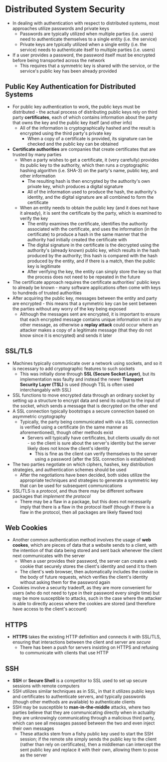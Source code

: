 # Distributed System Security
- In dealing with authentication with respect to distributed systems, most approaches utilize passwords and private keys
    - Passwords are typically utilized when multiple parties (i.e. users) need to authenticate themselves to a single entity (i.e. the service)
    - Private keys are typically utilized when a single entity (i.e. the service) needs to authenticate itself to multiple parties (i.e. users)
- If a user provides a password, the password itself must be encrypted before being transported across the network
    - This requires that a symmetric key is shared with the service, or the service's public key has been already provided
## Public Key Authentication for Distributed Systems
- For public key authentication to work, the public keys must be distributed - the actual process of distributing public keys rely on third party **certificates**, each of which contains information about the party that owns the key and the public key itself (and other info)
    - All of the information is cryptographically hashed and the result is encrypted using the third party's private key
        - When a copy of a certificate is provided, its signature can be checked and the public key can be obtained
- **Certificate authorities** are companies that create certificates that are trusted by many parties
    - When a party wishes to get a certificate, it (very carefully) provides its public key to the authority, which then runs a cryptographic hashing algorithm (i.e. SHA-3) on the party's name, public key, and other information
        - The resulting hash is then encrypted by the authority's own private key, which produces a digital signature
        - All of the information used to produce the hash, the authority's identity, and the digital signature are all combined to form the certificate
    - When an entity needs to obtain the public key (and it does not have it already), it is sent the certificate by the party, which is examined to verify the key
        - The entity examines the certificate, identifies the authority associated with the certificate, and uses the information (in the certificate) to produce a hash in the same manner that the authority had initially created the certificate with
        - The digital signature in the certificate is the decrypted using the authority's (already known) public key, which results in the hash produced by the authority; this hash is compared with the hash produced by the entity, and if there is a match, then the public key is legitimate
        - After verifying the key, the entity can simply store the key so that the process does not need to be repeated in the future
- The certificate approach requires the certificate authorities' public keys to already be known - many software applications often come with keys to hundreds of trusted authorities
- After acquiring the public key, messages between the entity and party are encrypted - this means that a symmetric key can be sent between the parties without any worry of the key being exposed
    - Although the messages sent are encrypted, it is important to ensure that each encrypted message contains unique information not in any other message, as otherwise a **replay attack** could occur where an attacker makes a copy of a legitimate message (that they do not know since it is encrypted) and sends it later
## SSL/TLS
- Machines typically communicate over a network using sockets, and so it is necessary to add cryptographic features to such sockets
    - This was initially done through **SSL (Secure Socket Layer)**, but its implementation was faulty and instead the newer **Transport Security Layer (TSL)** is used (though TSL is often used interchangably with SSL)
- SSL functions to move encrypted data through an ordinary socket by setting up a structure to encrypt data and send its output to the input of the socket, which sends a message that is decrypted on the other end
- A SSL connection typically bootstraps a secure connection based on asymmetric cryptography 
    - Typically, the party being communicated with via a SSL connection is verified using a certificate (in the same manner as aforementioned), though other methods exist
        - Servers will typically have certificates, but clients usually do not - so the client is sure about the server's identity but the server likely does not know the client's identity 
            - This is fine as the client can verify themselves to the server using a password (after the SSL connection is established)
- The two parties negotiate on which ciphers, hashes, key distribution strategies, and authentication schemes should be used
    - After the negotiations have been decided, both sides utilize the appropriate techniques and strategies to generate a symmetric key that can be used for subsequent communications
- SSL/TLS is a *protocol*, and thus there may be different software packages that *implement the protocol*
    - There may be a flaw in a package, but this does not necessarily imply that there is a flaw in the protocol itself (though if there is a flaw in the protocol, then all packages are likely flawed too)
## Web Cookies
- Another common authentication method involves the usage of **web cookes**, which are pieces of data that a website sends to a client, with the intention of that data being stored and sent back whenever the client next communicates with the server
    - When a user provides their password, the server can create a web cookie that securely stores the client's identity and send it to them
    - The client's web browser, then automatically includes the cookie in the body of future requests, which verifies the client's identity without asking them for the password again
- Cookies involve a security tradeoff, as they are more convenient for users (who do not need to type in their password every single time) but may be more susceptible to attacks, such in the case where the attacker is able to directly access where the cookies are stored (and therefore have access to the client's account)
## HTTPS
- **HTTPS** takes the existing HTTP definition and connects it with SSL/TLS, ensuring that interactions between the client and server are *secure*
    - There has been a push for servers insisting on HTTPS and refusing to communicate with clients that use HTTP
## SSH
- **SSH** or **Secure Shell** is a competitor to SSL used to set up secure sessions with remote computers
- SSH utilizes similar techniques as in SSL, in that it utilizes public keys and certificates to authenticate servers, and typically passwords (though other methods are available) to authenticate clients
- SSH may be susceptible to **man-in-the-middle** attacks, where two parties believe that they are communicating directly when in actuality they are unknowingly communicating through a malicious third party, which can see all messages passed between the two and even inject their own messages
    - These attacks stem from a fishy public key used to start the SSH session; if the remote site simply sends the public key to the client (rather than rely on certificates), then a middleman can intercept the sent public key and replace it with their own, allowing them to pose as the server